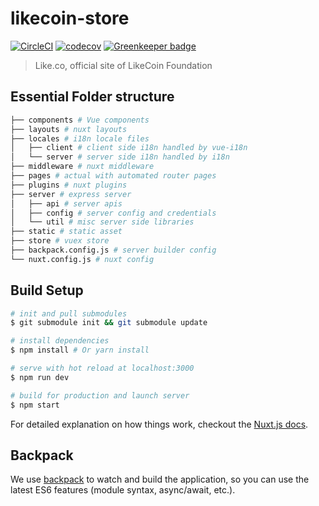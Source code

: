# likecoin-store

[![CircleCI](https://circleci.com/gh/likecoin/likecoin-store.svg?style=svg)](https://circleci.com/gh/likecoin/likecoin-store)
[![codecov](https://codecov.io/gh/likecoin/likecoin-store/branch/master/graph/badge.svg)](https://codecov.io/gh/likecoin/likecoin-store)
[![Greenkeeper badge](https://badges.greenkeeper.io/likecoin/likecoin-store.svg)](https://greenkeeper.io/)

> Like.co, official site of LikeCoin Foundation

## Essential Folder structure
```bash
├── components # Vue components
├── layouts # nuxt layouts
├── locales # i18n locale files
│   ├── client # client side i18n handled by vue-i18n
│   └── server # server side i18n handled by i18n
├── middleware # nuxt middleware
├── pages # actual with automated router pages
├── plugins # nuxt plugins
├── server # express server
│   ├── api # server apis
│   ├── config # server config and credentials
│   └── util # misc server side libraries
├── static # static asset
├── store # vuex store
├── backpack.config.js # server builder config
└── nuxt.config.js # nuxt config
```

## Build Setup

``` bash
# init and pull submodules
$ git submodule init && git submodule update

# install dependencies
$ npm install # Or yarn install

# serve with hot reload at localhost:3000
$ npm run dev

# build for production and launch server
$ npm start
```

For detailed explanation on how things work, checkout the [Nuxt.js docs](https://github.com/nuxt/nuxt.js).

## Backpack

We use [backpack](https://github.com/palmerhq/backpack) to watch and build the application, so you can use the latest ES6 features (module syntax, async/await, etc.).
